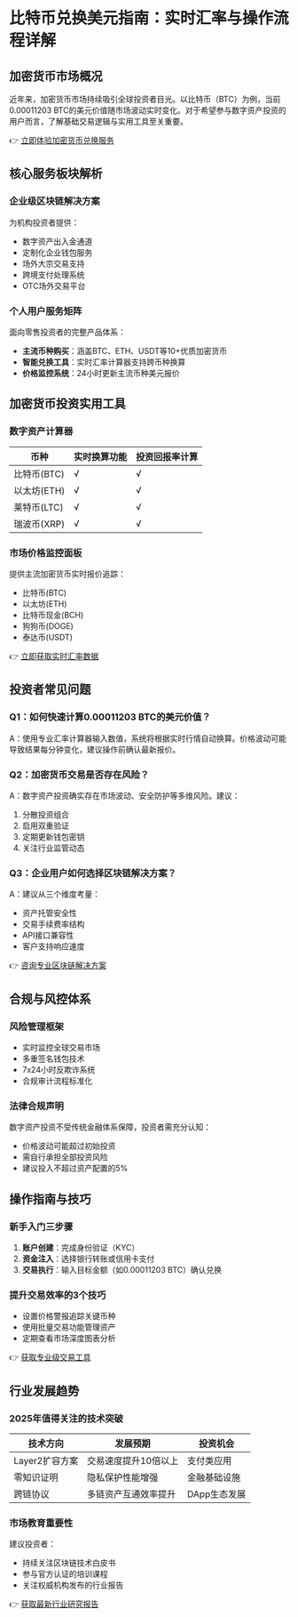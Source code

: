 # 比特币兑换美元指南：实时汇率与操作流程详解

## 加密货币市场概况
近年来，加密货币市场持续吸引全球投资者目光。以比特币（BTC）为例，当前0.00011203 BTC的美元价值随市场波动实时变化。对于希望参与数字资产投资的用户而言，了解基础交易逻辑与实用工具至关重要。

👉 [立即体验加密货币兑换服务](https://bit.ly/okx_welcome)

## 核心服务板块解析

### 企业级区块链解决方案
为机构投资者提供：
- 数字资产出入金通道
- 定制化企业钱包服务
- 场外大宗交易支持
- 跨境支付处理系统
- OTC场外交易平台

### 个人用户服务矩阵
面向零售投资者的完整产品体系：
- **主流币种购买**：涵盖BTC、ETH、USDT等10+优质加密货币
- **智能兑换工具**：实时汇率计算器支持跨币种换算
- **价格监控系统**：24小时更新主流币种美元报价

## 加密货币投资实用工具

### 数字资产计算器
| 币种          | 实时换算功能                  | 投资回报率计算 |
|---------------|-----------------------------|--------------|
| 比特币(BTC)   | √                           | √            |
| 以太坊(ETH)   | √                           | √            |
| 莱特币(LTC)   | √                           | √            |
| 瑞波币(XRP)   | √                           | √            |

### 市场价格监控面板
提供主流加密货币实时报价追踪：
- 比特币(BTC)
- 以太坊(ETH)
- 比特币现金(BCH)
- 狗狗币(DOGE)
- 泰达币(USDT)

👉 [立即获取实时汇率数据](https://bit.ly/okx_welcome)

## 投资者常见问题

### Q1：如何快速计算0.00011203 BTC的美元价值？
A：使用专业汇率计算器输入数值，系统将根据实时行情自动换算。价格波动可能导致结果每分钟变化，建议操作前确认最新报价。

### Q2：加密货币交易是否存在风险？
A：数字资产投资确实存在市场波动、安全防护等多维风险。建议：
1. 分散投资组合
2. 启用双重验证
3. 定期更新钱包密钥
4. 关注行业监管动态

### Q3：企业用户如何选择区块链解决方案？
A：建议从三个维度考量：
- 资产托管安全性
- 交易手续费率结构
- API接口兼容性
- 客户支持响应速度

👉 [咨询专业区块链解决方案](https://bit.ly/okx_welcome)

## 合规与风控体系

### 风险管理框架
- 实时监控全球交易市场
- 多重签名钱包技术
- 7x24小时反欺诈系统
- 合规审计流程标准化

### 法律合规声明
数字资产投资不受传统金融体系保障，投资者需充分认知：
- 价格波动可能超过初始投资
- 需自行承担全部投资风险
- 建议投入不超过资产配置的5%

## 操作指南与技巧

### 新手入门三步骤
1. **账户创建**：完成身份验证（KYC）
2. **资金注入**：选择银行转账或信用卡支付
3. **交易执行**：输入目标金额（如0.00011203 BTC）确认兑换

### 提升交易效率的3个技巧
- 设置价格警报追踪关键币种
- 使用批量交易功能管理资产
- 定期查看市场深度图表分析

👉 [获取专业级交易工具](https://bit.ly/okx_welcome)

## 行业发展趋势

### 2025年值得关注的技术突破
| 技术方向       | 发展预期                  | 投资机会               |
|----------------|--------------------------|-----------------------|
| Layer2扩容方案 | 交易速度提升10倍以上      | 支付类应用           |
| 零知识证明     | 隐私保护性能增强          | 金融基础设施         |
| 跨链协议       | 多链资产互通效率提升      | DApp生态发展         |

### 市场教育重要性
建议投资者：
- 持续关注区块链技术白皮书
- 参与官方认证的培训课程
- 关注权威机构发布的行业报告

👉 [获取最新行业研究报告](https://bit.ly/okx_welcome)